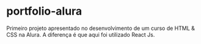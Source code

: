 # portfolio-alura
Primeiro projeto apresentado no desenvolvimento de um curso de HTML &amp; CSS na Alura. A diferença é que aqui foi utilizado React Js.
